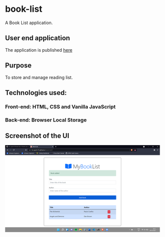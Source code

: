 # book-list
A Book List application.

## User end application
The application is published [here](https://its-ayush-07.github.io/book-list/)

## Purpose
To store and manage reading list.

## Technologies used:
### Front-end: HTML, CSS and Vanilla JavaScript
### Back-end: Browser Local Storage

## Screenshot of the UI
![UI screenshot](https://raw.githubusercontent.com/its-ayush-07/book-list/main/2021-10-29%20(1).png)
